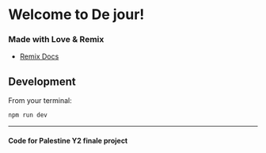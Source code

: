 # Welcome to De jour!

### Made with Love & Remix

- [Remix Docs](https://remix.run/docs)

## Development

From your terminal:

```sh
npm run dev
```

---

#### Code for Palestine Y2 finale project
